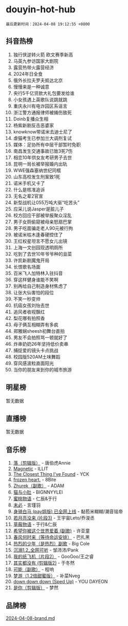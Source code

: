 # douyin-hot-hub

`最后更新时间：2024-04-08 19:12:55 +0800`

## 抖音热榜

1. 独行侠逆转火箭 欧文赛季新高
1. 马英九参访国家大剧院
1. 露营热带火露营经济
1. 2024年日全食
1. 俄外长拉夫罗夫抵达北京
1. 慢慢来是一种诚意
1. 央行5千亿贷款大礼包要发给谁
1. 小女孩遇上英歌队说跳就跳
1. 重庆永川有电诈园区系谣言
1. 浙江警方通报律师被捅伤致死
1. Doinb复播众生相
1. 杨紫新剧反击恶婆家
1. knowknow带诺米去迪士尼了
1. 虐猫考生已参加兰大调剂复试
1. 媒体：足协所有中层干部暂时免职
1. 南昌发生交通事故已致3死7伤
1. 相恋10年供女友考研男子去世
1. 昆明一局长被举报婚内出轨
1. WWE强森塞纳世纪同框
1. 山东高校发生刑案致1死
1. 诺米手机又卡了
1. 什么是核准追诉
1. 无名之辈2官宣
1. 新型战机让055万吨大驱“吃苦头”
1. 应采儿说Jasper是脏儿子
1. 校方回应干部被举报聚众淫乱
1. 男子女厕偷窥被母亲怒扇巴掌
1. 男子吃面骗走老人90元被行拘
1. 被诺米枯木逢春硬控住了
1. 王红权星坦言不愿女儿出镜
1. 上海一文创园现透明厕所
1. 吃到了去世10年爷爷种的韭菜
1. 许凯新剧魔鬼开局
1. 长恨歌名场面
1. 百米飞人加特林入驻抖音
1. 穿这样健身谁能不笑啊
1. 别再给自己制造身材焦虑了
1. 让张大仙害怕的段位
1. 不笑一秒变帅
1. 抗癌女孩刘怡去世
1. 追风者收视飘红
1. 梨花哪有拍照香
1. 母子俩互相糊弄有多疯
1. 郑雅娴sheesh初舞台直拍
1. 男友不会拍照骂一顿就好了
1. 炸串奶奶26年坚持低价卖串
1. 捕捉爱的镜头卡点挑战
1. 校园版520AM土味舞蹈
1. 穿风感波粒直面阳光
1. 当你的朋友来到你的城市旅游

## 明星榜

暂无数据

## 直播榜

暂无数据

## 音乐榜

1. [落（剪辑版）](https://sf6-cdn-tos.douyinstatic.com/obj/tos-cn-ve-2774/o0h6HvN1BBbli9LtU3i5fQIleBQMF5Cg4TZmmC) - 唐伯虎Annie
1. [Magnetic](https://sf27-cdn-tos.douyinstatic.com/obj/tos-cn-ve-2774/oAQCYdBNZfLACGDmVFAsfAtpy32tqErgQ3XgBN) - ILLIT
1. [The Closest Thing I've Found](https://sf5-hl-cdn-tos.douyinstatic.com/obj/tos-cn-ve-2774/514ab5d9146f4d2ca454b7adff8e5e4d) - YCK
1. [frozen heart.](https://sf6-cdn-tos.douyinstatic.com/obj/tos-cn-ve-2774/oIIWJfyjIACZA9zQMtnJ6hQQhFC4vhCupoRBsO) - 8Bite
1. [Zhurek（副歌）](https://sf5-hl-cdn-tos.douyinstatic.com/obj/tos-cn-ve-2774/ooQm8FBZQDlf0btEYgVpCcSCQfrdJGBEKZYBGS) - ADAM
1. [猫与小肚](https://sf5-hl-cdn-tos.douyinstatic.com/obj/tos-cn-ve-2774/osZeoClMECgK8DYl6VebABgbchEtPYQjZEnRtd) - BIGNNYYLEI
1. [蜜桃物语](https://sf5-hl-cdn-tos.douyinstatic.com/obj/tos-cn-ve-2774/oIhOSCZtIACtYU4XQkngiW9kCBfVD1Fz9IYeqL) - 仁辰&于行
1. [未必](https://sf5-hl-cdn-tos.douyinstatic.com/obj/tos-cn-ve-2774/ogntQMFnKQDZUgTCYuJgfLEtleYZZFxBQqhhFB) - 言瑾羽
1. [身骑白马 (pay姐版) 已全网上线](https://sf6-cdn-tos.douyinstatic.com/obj/tos-cn-ve-2774/oQLO5ZgLsFkaDhdIIveF2zUCgfweY0gWaH4AQG) - 黏苞米糊糊/潮音铭帝
1. [若月亮没来 (片段3)](https://sf3-cdn-tos.douyinstatic.com/obj/tos-cn-ve-2774/okfyEUsGW1B1ovJi5JiN9IjvAT2lMwA054GoEB) - 王宇宙Leto/乔浚丞
1. [草莓物语](https://sf5-hl-cdn-tos.douyinstatic.com/obj/tos-cn-ve-2774/okynhJ7jEAIIZBfsLgYMEI8QC3WbQNN66RKzhT) - 于行&仁辰
1. [希望你被这个世界爱着 (副歌)](https://sf5-hl-cdn-tos.douyinstatic.com/obj/tos-cn-ve-2774/oUHCmWQfZlE3QQBKBeD8rCFLpJzPgCpImhsxMt) - 许亚童
1. [春风何时来（等待命运安排）](https://sf6-cdn-tos.douyinstatic.com/obj/tos-cn-ve-2774/oICBNbD3gelMfB4WgiD1KI2jQtXZE2FgHLwtsl) - 巴扎黑
1. [热烈的少年（是热烈）副歌](https://sf5-hl-cdn-tos.douyinstatic.com/obj/tos-cn-ve-2774/owVNI0CLDAUMtSz6TEYvfFBFL4UDFFhLfgK8fa) - Big Cole
1. [沉溺1.2_全网可听](https://sf6-cdn-tos.douyinstatic.com/obj/tos-cn-ve-2774/ok2QoiBqsWAX9McZmWiI9gAB0EzwD4Xj6yfmtH) - 邹沛沛/Pank
1. [我的纸飞机（片段2）](https://sf6-cdn-tos.douyinstatic.com/obj/tos-cn-ve-2774/oM2ZrKcg2CD5AeRB2gkeXOFB1IxAGJdZPazYHf) - GooGoo/王之睿
1. [其实都没有 (剪辑版2)](https://sf5-hl-cdn-tos.douyinstatic.com/obj/tos-cn-ve-2774/oEBNQenHZtBhxYjGgUDQk0BCHTigQafgFlbQ7k) - 于冬然
1. [可能（副歌）](https://sf5-hl-cdn-tos.douyinstatic.com/obj/tos-cn-ve-2774/cde1731888894259b333569393c2fb51) - 程响
1. [梦游（1.2倍甜蜜版）](https://sf6-cdn-tos.douyinstatic.com/obj/tos-cn-ve-2774/o4gyAUm8hwufoEABmwVIiQtHsFuGzAEEWtNMzo) - 补菜Nveg
1. [down down down (Sped Up)](https://sf27-cdn-tos.douyinstatic.com/obj/tos-cn-ve-2774/ow80iABiXIO9DsFwK6WeZKMaJRi3BPJAotDy8m) - YOU DAYEON
1. [是你（剪辑版）](https://sf5-hl-cdn-tos.douyinstatic.com/obj/tos-cn-ve-2774/46019dae783c4c969944217fe1cfafc4) - 梦然

## 品牌榜

[2024-04-08-brand.md](2024-04-08-brand.md)
